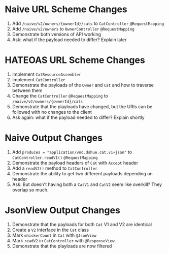 # Naive URL Scheme Changes
1.  Add `/naive/v2/owners/{ownerId}/cats` to `CatController` `@RequestMapping`
1.  Add `/naive/v2/owners` to `OwnerController` `@RequestMapping`
1.  Demonstrate both versions of API working
1.  Ask: what if the payload needed to differ?  Explain later

# HATEOAS URL Scheme Changes
1.  Implement `CatResourceAssembler`
1.  Implement `CatController`
1.  Demonstrate the payloads of the `Owner` and `Cat` and how to traverse between them
1.  Change the `CatController` `@RequestMapping` to `/naive/v2/owners/{ownerId}/cats`
1.  Demonstrate that the playloads have changed, but the URIs can be followed with no changes to the client
1.  Ask again: what if the payload needed to differ?  Explain shortly

# Naive Output Changes
1.  Add `produces = "application/vnd.dshue.cat.v1+json"` to `CatController.readV1()` `@RequestMapping`
1.  Demonstrate the payload headers of `Cat` with `Accept` header
1.  Add a `readV2()` method to `CatController`
1.  Demonstrate the ability to get two different payloads depending on header
1.  Ask: But doesn't having both a `CatV1` and `CatV2` seem like overkill?  They overlap so much.

# JsonView Output Changes
1.  Demonstrate that the payloads for both `Cat` V1 and V2 are identical
1.  Create a `V2` interface in the `Cat` class
1.  Mark `whiskerCount` in `Cat` with `@JsonView`
1.  Mark `readV2` in `CatController` with `@ResponseView`
1.  Demonstrate that the playloads are now filtered

